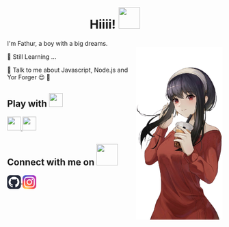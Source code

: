 

<h1 align="center" > Hiiii! <img src = "https://raw.githubusercontent.com/rahulbanerjee26/githubProfileReadmeGenerator/main/gifs/wave.gif" width = 50px height='50px'> </h1>
<p align='center'>


</p>
<div size='20px' > I'm Fathur, a boy with a big dreams.
</div>



<img width="40%" align="right" alt="Github" src="https://github.com/fxthur/fxthur/blob/main/yor.png" />



🌱 Still Learning ...

💬 Talk to me about Javascript, Node.js and Yor Forger :heart_eyes: :revolving_hearts:

<h2> Play with <img src = "https://raw.githubusercontent.com/rahulbanerjee26/githubProfileReadmeGenerator/main/gifs/code.gif" width = 32px height=32px> </h2>
<a href= https://github.com/abcdefathur?tab=repositories&q=&type=&language=javascript&sort= > <img width ='32px' height='32px' src ='https://raw.githubusercontent.com/rahulbanerjee26/githubAboutMeGenerator/main/icons/javascript.svg'> </a>
<a href= https://github.com/abcdefathur?tab=repositories&q=&type=&language=nodejs&sort= > <img width ='32px' height='32px' src ='https://raw.githubusercontent.com/rahulbanerjee26/githubAboutMeGenerator/main/icons/nodejs.svg'> </a>


<h2> Connect with me on <img src='https://raw.githubusercontent.com/rahulbanerjee26/githubProfileReadmeGenerator/main/gifs/handShake.gif' width="50px" height=50px> </h2>
<a href = 'https://www.github.com/fxthur'> <img width = '32px' align= 'center' src="https://github.com/tandpfun/skill-icons/blob/main/icons/Github-Dark.svg"/>
</a> 
<a href = 'https://www.instagram.com/_fxthur'> <img width = '32px' align= 'center' src="https://github.com/tandpfun/skill-icons/blob/main/icons/Instagram.svg"/></a> 


